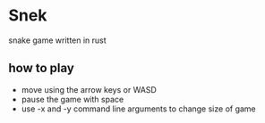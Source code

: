 # Snek
snake game written in rust

## how to play
- move using the arrow keys or WASD
- pause the game with space
- use -x and -y command line arguments to change size of game